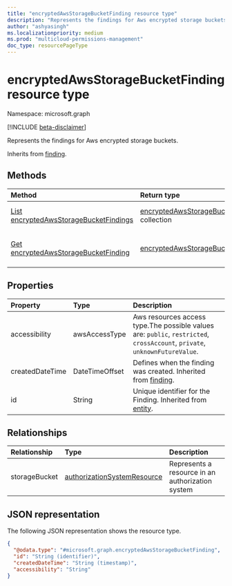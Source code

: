 ```yaml
---
title: "encryptedAwsStorageBucketFinding resource type"
description: "Represents the findings for Aws encrypted storage buckets."
author: "ashyasingh"
ms.localizationpriority: medium
ms.prod: "multicloud-permissions-management"
doc_type: resourcePageType
---
```


# encryptedAwsStorageBucketFinding resource type

Namespace: microsoft.graph

[!INCLUDE [beta-disclaimer](../../includes/beta-disclaimer.md)]

Represents the findings for Aws encrypted storage buckets.

Inherits from [finding](../resources/finding.md).

## Methods
|Method|Return type|Description|
|:---|:---|:---|
|[List encryptedAwsStorageBucketFindings](../api/encryptedawsstoragebucketfinding-list.md)|[encryptedAwsStorageBucketFinding](../resources/encryptedawsstoragebucketfinding.md) collection|Get a list of the [encryptedAwsStorageBucketFinding](../resources/encryptedawsstoragebucketfinding.md) objects and their properties.|
|[Get encryptedAwsStorageBucketFinding](../api/encryptedawsstoragebucketfinding-get.md)|[encryptedAwsStorageBucketFinding](../resources/encryptedawsstoragebucketfinding.md)|Read the properties and relationships of an [encryptedAwsStorageBucketFinding](../resources/encryptedawsstoragebucketfinding.md) object.|

## Properties
|Property|Type|Description|
|:---|:---|:---|
|accessibility|awsAccessType|Aws resources access type.The possible values are: `public`, `restricted`, `crossAccount`, `private`, `unknownFutureValue`.|
|createdDateTime|DateTimeOffset|Defines when the finding was created. Inherited from [finding](../resources/finding.md).|
|id|String|Unique identifier for the Finding. Inherited from [entity](../resources/entity.md).|

## Relationships
|Relationship|Type|Description|
|:---|:---|:---|
|storageBucket|[authorizationSystemResource](../resources/authorizationsystemresource.md)|Represents a resource in an authorization system|

## JSON representation
The following JSON representation shows the resource type.
<!-- {
  "blockType": "resource",
  "keyProperty": "id",
  "@odata.type": "microsoft.graph.encryptedAwsStorageBucketFinding",
  "baseType": "microsoft.graph.finding",
  "openType": false
}
-->
``` json
{
  "@odata.type": "#microsoft.graph.encryptedAwsStorageBucketFinding",
  "id": "String (identifier)",
  "createdDateTime": "String (timestamp)",
  "accessibility": "String"
}
```

